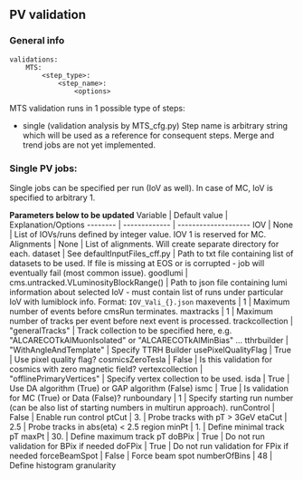 ## PV validation

### General info
```
validations:
    MTS:
        <step_type>:
            <step_name>:
                <options>
```

MTS validation runs in 1 possible type of steps:
 - single (validation analysis by MTS_cfg.py)
Step name is arbitrary string which will be used as a reference for consequent steps.
Merge and trend jobs are not yet implemented.

### Single PV jobs:
Single jobs can be specified per run (IoV as well). In case of MC, IoV is specified to arbitrary 1.

**Parameters below to be updated**
Variable | Default value | Explanation/Options
-------- | ------------- | --------------------
IOV | None | List of IOVs/runs defined by integer value. IOV 1 is reserved for MC.
Alignments | None | List of alignments. Will create separate directory for each.
dataset | See defaultInputFiles_cff.py | Path to txt file containing list of datasets to be used. If file is missing at EOS or is corrupted - job will eventually fail (most common issue).
goodlumi | cms.untracked.VLuminosityBlockRange() | Path to json file containing lumi information about selected IoV - must contain list of runs under particular IoV with lumiblock info. Format: `IOV_Vali_{}.json`
maxevents | 1 | Maximum number of events before cmsRun terminates.
maxtracks | 1 | Maximum number of tracks per event before next event is processed.
trackcollection | "generalTracks" | Track collection to be specified here, e.g. "ALCARECOTkAlMuonIsolated" or "ALCARECOTkAlMinBias" ...
tthrbuilder | "WithAngleAndTemplate" | Specify TTRH Builder
usePixelQualityFlag | True | Use pixel quality flag?
cosmicsZeroTesla | False | Is this validation for cosmics with zero magnetic field?
vertexcollection | "offlinePrimaryVertices" | Specify vertex collection to be used.
isda | True | Use DA algorithm (True) or GAP algorithm (False)
ismc | True | Is validation for MC (True) or Data (False)?
runboundary | 1 | Specify starting run number (can be also list of starting numbers in multirun approach).
runControl | False | Enable run control
ptCut | 3. | Probe tracks with pT > 3GeV
etaCut | 2.5 | Probe tracks in abs(eta) < 2.5 region
minPt | 1. | Define minimal track pT
maxPt | 30. | Define maximum track pT
doBPix | True | Do not run validation for BPix if needed
doFPix | True | Do not run validation for FPix if needed
forceBeamSpot | False | Force beam spot
numberOfBins | 48 | Define histogram granularity
